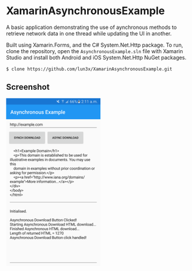 # XamarinAsynchronousExample

A basic application demonstrating the use of aynchronous methods to retrieve network data in one thread while updating the UI in another.

Built using Xamarin.Forms, and the C# System.Net.Http package. To run, clone the repository, open the `AsynchronousExample.sln` file with Xamarin Studio and install both Android and iOS System.Net.Http NuGet packages.

```
$ clone https://github.com/lun3x/XamarinAsynchronousExample.git
```
## Screenshot
<img src="Screenshot.png" width="256">
